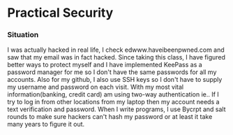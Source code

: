 # Practical Security

### Situation

I was actually hacked in real life, I check edwww.haveibeenpwned.com and saw that my email was in fact hacked. Since taking this class, I have figured better ways to protect myself and I have implemented KeePass as a password manager for me so I don't have the same passwords for all my accounts. Also for my github, I also use SSH keys so I don't have to supply my username and password on each visit. With my most vital information(banking, credit card) am using two-way authentication ie.. If I try to log in from other locations from my laptop then my account needs a text verification and password. When I write programs, I use Bycrpt and salt rounds to make sure hackers can't hash my password or at least it take many years to figure it out.

